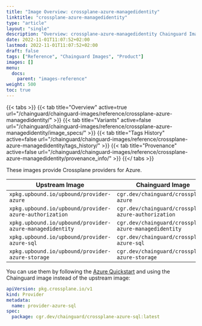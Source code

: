 ```yaml
---
title: "Image Overview: crossplane-azure-managedidentity"
linktitle: "crossplane-azure-managedidentity"
type: "article"
layout: "single"
description: "Overview: crossplane-azure-managedidentity Chainguard Image"
date: 2022-11-01T11:07:52+02:00
lastmod: 2022-11-01T11:07:52+02:00
draft: false
tags: ["Reference", "Chainguard Images", "Product"]
images: []
menu:
  docs:
    parent: "images-reference"
weight: 500
toc: true
---
```


{{< tabs >}}
{{< tab title="Overview" active=true url="/chainguard/chainguard-images/reference/crossplane-azure-managedidentity/" >}}
{{< tab title="Variants" active=false url="/chainguard/chainguard-images/reference/crossplane-azure-managedidentity/image_specs/" >}}
{{< tab title="Tags History" active=false url="/chainguard/chainguard-images/reference/crossplane-azure-managedidentity/tags_history/" >}}
{{< tab title="Provenance" active=false url="/chainguard/chainguard-images/reference/crossplane-azure-managedidentity/provenance_info/" >}}
{{</ tabs >}}



These images provide Crossplane providers for Azure.

| Upstream Image | Chainguard Image |
| -------------- | ---------------- |
| `xpkg.upbound.io/upbound/provider-azure` | `cgr.dev/chainguard/crossplane-azure` |
| `xpkg.upbound.io/upbound/provider-azure-authorization` | `cgr.dev/chainguard/crossplane-azure-authorization` |
| `xpkg.upbound.io/upbound/provider-azure-managedidentity` | `cgr.dev/chainguard/crossplane-azure-managedidentity` |
| `xpkg.upbound.io/upbound/provider-azure-sql` | `cgr.dev/chainguard/crossplane-azure-sql` |
| `xpkg.upbound.io/upbound/provider-azure-storage` | `cgr.dev/chainguard/crossplane-azure-storage` |

You can use them by following the [Azure Quickstart](https://docs.crossplane.io/latest/getting-started/provider-azure/) and using the Chainguard image instead of the upstream image:

```yaml
apiVersion: pkg.crossplane.io/v1
kind: Provider
metadata:
  name: provider-azure-sql
spec:
  package: cgr.dev/chainguard/crossplane-azure-sql:latest
```

